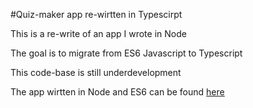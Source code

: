 #Quiz-maker app re-wirtten in Typescirpt

<p>This is a re-write of an app I wrote in Node</p> 
<p>The goal is to migrate from ES6 Javascript to Typescript</p>
<p>This code-base is still underdevelopment</p>
<p> The app wirtten in Node and ES6 can be found <a href="https://quiz-survey.herokuapp.com/">here</a></p>

